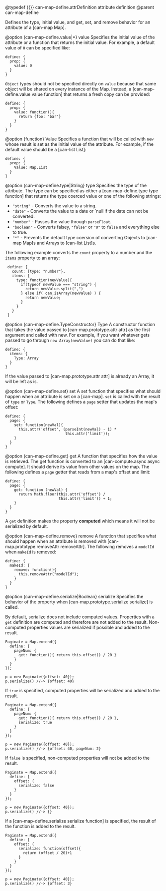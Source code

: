 @typedef {{}} can-map-define.attrDefinition attribute definition
@parent can-map-define

Defines the type, initial value, and get, set, and remove behavior for an attribute of a [can-map Map].

@option {can-map-define.value|*} value Specifies the initial value of the attribute or
a function that returns the initial value. For example, a default value of `0` can be 
specified like:

    define: {
      prop: {
        value: 0
      }
    }

`Object` types should not be specified directly on `value` because that same object will
be shared on every instance of the Map.  Instead, a [can-map-define.value value function] that 
returns a fresh copy can be provided:

    define: {
      prop: {
        value: function(){
          return {foo: "bar"}
        }
      }
    }

@option {function} Value Specifies a function that will be called with `new` whose result is
set as the initial value of the attribute. For example, if the default value should be a [can-list List]:

    define: {
      prop: {
        Value: Map.List
      }
    }

@option {can-map-define.type|String} type Specifies the type of the 
attribute.  The type can be specified as either a [can-map-define.type type function] 
that returns the type coerced value or one of the following strings:

 - `"string"` - Converts the value to a string.
 - `"date"` - Converts the value to a date or `null if the date can not be converted.
 - `"number"` - Passes the value through `parseFloat`.
 - `"boolean"` - Converts falsey, `"false"` or `"0"` to `false` and everything else to true.
 - `"*"` - Prevents the default type coersion of converting Objects to [can-map Map]s and Arrays to [can-list List]s.

The following example converts the `count` property to a number and the `items` property to an array:

     define: {
       count: {type: "number"},
       items: {
         type: function(newValue){
           if(typeof newValue === "string") {
             return newValue.split(",")
           } else if( can.isArray(newValue) ) {
             return newValue;
           }
         }
       }
     }

@option {can-map-define.TypeConstructor} Type A constructor function that takes 
the value passed to [can-map.prototype.attr attr] as the first argument and called with 
new. For example, if you want whatever
gets passed to go through `new Array(newValue)` you can do that like:

    define: {
      items: {
        Type: Array
      }
    }

If the value passed to [can-map.prototype.attr attr] is already an Array, it will be left as is.

@option {can-map-define.set} set A set function that specifies what should happen when an attribute
is set on a [can-map]. `set` is called with the result of `type` or `Type`. The following
defines a `page` setter that updates the map's offset:

    define: {
      page: {
        set: function(newVal){
          this.attr('offset', (parseInt(newVal) - 1) * 
                               this.attr('limit'));
        }
      }
    }

@option {can-map-define.get} get A function that specifies how the value is retrieved.  The get function is 
converted to an [can-compute.async async compute].  It should derive its value from other values
on the map. The following
defines a `page` getter that reads from a map's offset and limit:

    define: {
      page: {
        get: function (newVal) {
		  return Math.floor(this.attr('offset') / 
		                    this.attr('limit')) + 1;
		}
      }
    }
    
A `get` definition makes the property __computed__ which means it will not be serialized by default.

@option {can-map-define.remove} remove A function that specifies what should happen when an attribute is removed
with [can-map.prototype.removeAttr removeAttr]. The following removes a `modelId` when `makeId` is removed:

    define: {
      makeId: {
        remove: function(){
          this.removeAttr("modelId");
        }
      }
    }

@option {can-map-define.serialize|Boolean} serialize Specifies the behavior of the 
property when [can-map.prototype.serialize serialize] is called. 

By default, serialize does not include computed values. Properties with a `get` definition
are computed and therefore are not added to the result.  Non-computed properties values are
serialized if possible and added to the result.

    Paginate = Map.extend({
      define: {
        pageNum: {
          get: function(){ return this.offset() / 20 }
        }
      }
    });
    
    p = new Paginate({offset: 40});
    p.serialize() //-> {offset: 40}

If `true` is specified, computed properties will be serialized and added to the result.

    Paginate = Map.extend({
      define: {
        pageNum: { 
          get: function(){ return this.offset() / 20 },
          serialize: true
        }
      }
    });

    p = new Paginate({offset: 40});
    p.serialize() //-> {offset: 40, pageNum: 2}
    
    
If `false` is specified, non-computed properties will not be added to the result.

    Paginate = Map.extend({
      define: {
        offset: {
          serialize: false
        }
      }
    });

    p = new Paginate({offset: 40});
    p.serialize() //-> {}

If a [can-map-define.serialize serialize function] is specified, the result
of the function is added to the result.

    Paginate = Map.extend({
      define: {
        offset: {
          serialize: function(offset){
            return (offset / 20)+1
          }
        }
      }
    });

    p = new Paginate({offset: 40});
    p.serialize() //-> {offset: 3}
    
